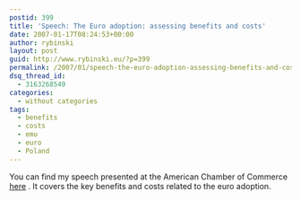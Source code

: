```yaml
---
postid: 399
title: 'Speech: The Euro adoption: assessing benefits and costs'
date: 2007-01-17T08:24:53+00:00
author: rybinski
layout: post
guid: http://www.rybinski.eu/?p=399
permalink: /2007/01/speech-the-euro-adoption-assessing-benefits-and-costs/
dsq_thread_id:
  - 3163268549
categories:
  - without categories
tags:
  - benefits
  - costs
  - emu
  - euro
  - Poland
---
```

You can find my speech presented at the American Chamber of Commerce [here](http://www.nbp.pl/publikacje/wyklady/rybinski_ac.pdf) . It covers the key benefits and costs related to the euro adoption.
